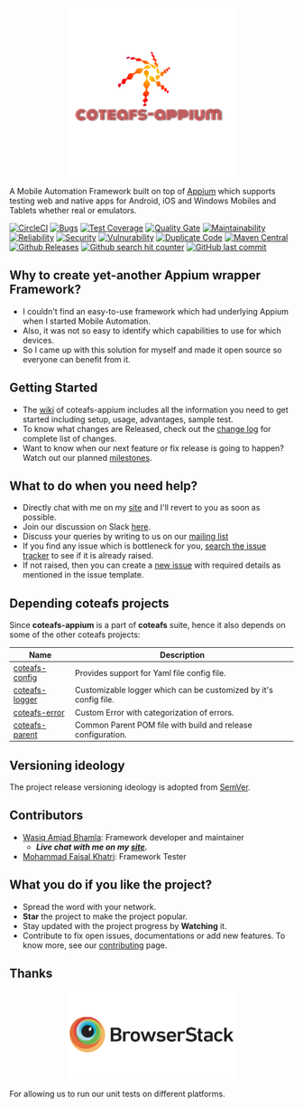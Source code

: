 <p align="center">
  <img src="./coteafs-appium.png" width=300 padding=10 />
</p>

A Mobile Automation Framework built on top of [Appium][] which supports testing web and native apps for Android, iOS and Windows Mobiles and Tablets whether real or emulators.

[![CircleCI](https://circleci.com/gh/WasiqB/coteafs-appium.svg?style=svg)](https://circleci.com/gh/WasiqB/coteafs-appium)
[![Bugs](https://sonarcloud.io/api/project_badges/measure?project=com.github.wasiqb.coteafs%3Aappium&metric=bugs)](https://sonarcloud.io/project/issues?id=com.github.wasiqb.coteafs%3Aappium&resolved=false)
[![Test Coverage](https://sonarcloud.io/api/project_badges/measure?project=com.github.wasiqb.coteafs%3Aappium&metric=coverage)](https://sonarcloud.io/component_measures?id=com.github.wasiqb.coteafs%3Aappium&metric=Coverage)
[![Quality Gate](https://sonarcloud.io/api/project_badges/measure?project=com.github.wasiqb.coteafs%3Aappium&metric=alert_status)](https://sonarcloud.io/dashboard?id=com.github.wasiqb.coteafs%3Aappium)
[![Maintainability](https://sonarcloud.io/api/project_badges/measure?project=com.github.wasiqb.coteafs%3Aappium&metric=sqale_rating)](https://sonarcloud.io/component_measures?id=com.github.wasiqb.coteafs%3Aappium&metric=Maintainability)
[![Reliability](https://sonarcloud.io/api/project_badges/measure?project=com.github.wasiqb.coteafs%3Aappium&metric=reliability_rating)](https://sonarcloud.io/component_measures?id=com.github.wasiqb.coteafs%3Aappium&metric=Reliability)
[![Security](https://sonarcloud.io/api/project_badges/measure?project=com.github.wasiqb.coteafs%3Aappium&metric=security_rating)](https://sonarcloud.io/component_measures?id=com.github.wasiqb.coteafs%3Aappium&metric=Security)
[![Vulnurability](https://sonarcloud.io/api/project_badges/measure?project=com.github.wasiqb.coteafs%3Aappium&metric=vulnerabilities)](https://sonarcloud.io/component_measures?id=com.github.wasiqb.coteafs%3Aappium&metric=new_vulnerabilities)
[![Duplicate Code](https://sonarcloud.io/api/project_badges/measure?project=com.github.wasiqb.coteafs%3Aappium&metric=duplicated_lines_density)](https://sonarcloud.io/component_measures?id=com.github.wasiqb.coteafs%3Aappium&metric=Duplications)
[![Maven Central](https://img.shields.io/maven-central/v/com.github.wasiqb.coteafs/appium.svg)][maven]
[![Github Releases](https://img.shields.io/github/downloads/WasiqB/coteafs-appium/total.svg)](https://github.com/WasiqB/coteafs-appium/releases)
[![Github search hit counter](https://img.shields.io/github/search/WasiqB/coteafs-appium/goto.svg)](https://github.com/WasiqB/coteafs-appium)
[![GitHub last commit](https://img.shields.io/github/last-commit/WasiqB/coteafs-appium.svg)](https://github.com/WasiqB/coteafs-appium)

## Why to create yet-another Appium wrapper Framework?
* I couldn't find an easy-to-use framework which had underlying Appium when I started Mobile Automation.
* Also, it was not so easy to identify which capabilities to use for which devices.
* So I came up with this solution for myself and made it open source so everyone can benefit from it.

## Getting Started
* The [wiki][] of coteafs-appium includes all the information you need to get started including setup, usage, advantages, sample test.
* To know what changes are Released, check out the [change log][] for complete list of changes.
* Want to know when our next feature or fix release is going to happen? Watch out our planned [milestones][].

## What to do when you need help?
* Directly chat with me on my [site][] and I'll revert to you as soon as possible.
* Join our discussion on Slack [here][slack].
* Discuss your queries by writing to us on our [mailing list][]
* If you find any issue which is bottleneck for you, [search the issue tracker][] to see if it is already raised.
* If not raised, then you can create a [new issue][] with required details as mentioned in the issue template.

## Depending coteafs projects
Since **coteafs-appium** is a part of **coteafs** suite, hence it also depends on some of the other coteafs projects:

Name | Description
-----|------------
[coteafs-config][] | Provides support for Yaml file config file.
[coteafs-logger][] | Customizable logger which can be customized by it's config file.
[coteafs-error][] | Custom Error with categorization of errors.
[coteafs-parent][] | Common Parent POM file with build and release configuration.

## Versioning ideology
The project release versioning ideology is adopted from [SemVer][semver].

## Contributors
* [Wasiq Amjad Bhamla][dev]: Framework developer and maintainer
  * **_Live chat with me on my [site][]._**
* [Mohammad Faisal Khatri][tester]: Framework Tester

## What you do if you like the project?
* Spread the word with your network.
* **Star** the project to make the project popular.
* Stay updated with the project progress by **Watching** it.
* Contribute to fix open issues, documentations or add new features. To know more, see our [contributing][] page.

## Thanks

<p align="center">
  <a href="http://browserstack.com">
    <img src="./browserstack-logo-600x315.png" width=300 />
  </a>
</p>
For allowing us to run our unit tests on different platforms.

[wiki]: https://wasiqb.github.io/coteafs/appium/intro/
[unit tests]: https://github.com/WasiqB/coteafs-appium/tree/master/src/test
[site]: https://wasiqb.github.io
[mailing list]: https://groups.google.com/forum/#!forum/coteafs-appium-users
[search the issue tracker]: https://github.com/WasiqB/coteafs-appium/issues?q=something
[new issue]: https://github.com/WasiqB/coteafs-appium/issues/new
[coteafs-logger]: https://github.com/WasiqB/coteafs-logger
[coteafs-config]: https://github.com/WasiqB/coteafs-config
[coteafs-error]: https://github.com/WasiqB/coteafs-error
[coteafs-parent]: https://github.com/WasiqB/coteafs-parent
[Appium]: https://github.com/appium/java-client/releases
[change log]: CHANGELOG.md
[milestones]: https://github.com/WasiqB/coteafs-appium/milestones
[semver]: http://semver.org/
[license]: http://www.apache.org/licenses/LICENSE-2.0
[maven]: https://maven-badges.herokuapp.com/maven-central/com.github.wasiqb.coteafs/appium
[dev]: https://github.com/WasiqB/
[tester]: https://github.com/mfaisalkhatri
[contributing]: .github/CONTRIBUTING.md
[slack]: https://join.slack.com/t/wizonsoft/shared_invite/enQtNDMzMjE3NjgzOTQxLWY0MTMwMDliY2MyNDc5ZGYxOGE3NDY0NTg4Zjg3MTc3NzZlOGIxZmZiNTYwZWJhYjcwOTg5YWUzNWE1MTlmZWU
